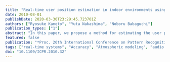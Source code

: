 ```yaml
---
title: "Real-time user position estimation in indoor environments using digital watermarking for audio signals"
date: 2010-08-01
publishDate: 2020-03-30T23:29:45.723701Z
authors: ["Ryosuke Kaneto", "Yuta Nakashima", "Noboru Babaguchi"]
publication_types: ["1"]
abstract: "In this paper, we propose a method for estimating the user position where a user is holding a microphone in an indoor environment using digital watermarking for audio signals. The proposed method utilizes detection strengths, which are calculated while detecting spread-spectrum-based watermarks. Taking into account delays and attenuation of the watermarked signals emitted from multiple loudspeakers and other factors, we construct a model of detection strengths. The user position is estimated in real-time using the model. The experimental results indicate that the user positions are estimated with 1.3 m of root mean squared error on average for the case where the user is static. We demonstrate that the proposed method successfully estimates the user position even when the user moves."
featured: false
publication: "*Proc. 20th International Conference on Pattern Recognition (ICPR)*"
tags: ["real-time systems", "Accuracy", "Atmospheric modeling", "audio coding", "audio signal", "digital watermarking", "digital watermarking for audio signals", "Estimation", "indoor environment", "Loudspeakers", "microphone", "Microphones", "Real time systems", "Real-time position estimation", "real-time user position estimation", "root mean square error", "spread-spectrum-based watermark", "watermarking", "Watermarking"]
doi: "10.1109/ICPR.2010.32"
---
```


